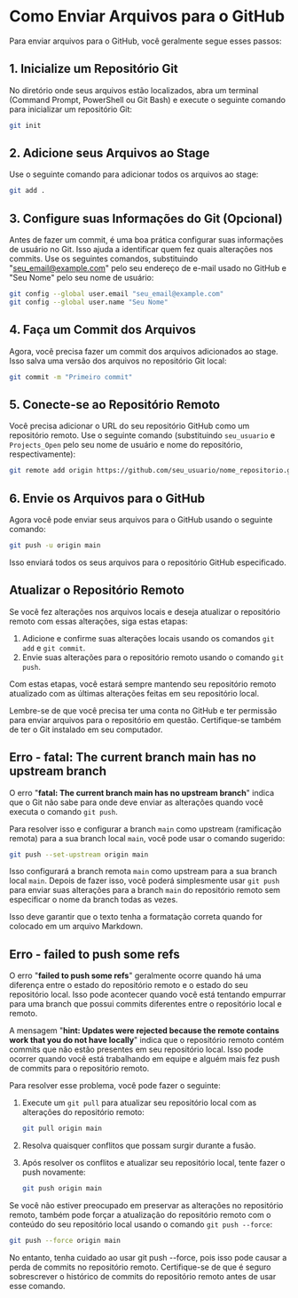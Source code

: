 # Como Enviar Arquivos para o GitHub

Para enviar arquivos para o GitHub, você geralmente segue esses passos:

## 1. Inicialize um Repositório Git

No diretório onde seus arquivos estão localizados, abra um terminal (Command Prompt, PowerShell ou Git Bash) e execute o seguinte comando para inicializar um repositório Git:

```bash
git init
```

## 2. Adicione seus Arquivos ao Stage

Use o seguinte comando para adicionar todos os arquivos ao stage:

```bash
git add .
```

## 3. Configure suas Informações do Git (Opcional)

Antes de fazer um commit, é uma boa prática configurar suas informações de usuário no Git. Isso ajuda a identificar quem fez quais alterações nos commits. Use os seguintes comandos, substituindo "seu_email@example.com" pelo seu endereço de e-mail usado no GitHub e "Seu Nome" pelo seu nome de usuário:

```bash
git config --global user.email "seu_email@example.com"
git config --global user.name "Seu Nome"
```

## 4. Faça um Commit dos Arquivos

Agora, você precisa fazer um commit dos arquivos adicionados ao stage. Isso salva uma versão dos arquivos no repositório Git local:

```bash
git commit -m "Primeiro commit"
```

## 5. Conecte-se ao Repositório Remoto

Você precisa adicionar o URL do seu repositório GitHub como um repositório remoto. Use o seguinte comando (substituindo `seu_usuario` e `Projects_Open` pelo seu nome de usuário e nome do repositório, respectivamente):

```bash
git remote add origin https://github.com/seu_usuario/nome_repositorio.git
```

## 6. Envie os Arquivos para o GitHub

Agora você pode enviar seus arquivos para o GitHub usando o seguinte comando:

```bash
git push -u origin main
```

Isso enviará todos os seus arquivos para o repositório GitHub especificado.

## Atualizar o Repositório Remoto

Se você fez alterações nos arquivos locais e deseja atualizar o repositório remoto com essas alterações, siga estas etapas:

1. Adicione e confirme suas alterações locais usando os comandos `git add` e `git commit`.
2. Envie suas alterações para o repositório remoto usando o comando `git push`.

Com estas etapas, você estará sempre mantendo seu repositório remoto atualizado com as últimas alterações feitas em seu repositório local.

Lembre-se de que você precisa ter uma conta no GitHub e ter permissão para enviar arquivos para o repositório em questão. Certifique-se também de ter o Git instalado em seu computador.

## Erro - fatal: The current branch main has no upstream branch

O erro "**fatal: The current branch main has no upstream branch**" indica que o Git não sabe para onde deve enviar as alterações quando você executa o comando `git push`.

Para resolver isso e configurar a branch `main` como upstream (ramificação remota) para a sua branch local `main`, você pode usar o comando sugerido:

```bash
git push --set-upstream origin main
```

Isso configurará a branch remota `main` como upstream para a sua branch local `main`. Depois de fazer isso, você poderá simplesmente usar `git push` para enviar suas alterações para a branch `main` do repositório remoto sem especificar o nome da branch todas as vezes.

Isso deve garantir que o texto tenha a formatação correta quando for colocado em um arquivo Markdown.

## Erro - failed to push some refs

O erro "**failed to push some refs**" geralmente ocorre quando há uma diferença entre o estado do repositório remoto e o estado do seu repositório local. Isso pode acontecer quando você está tentando empurrar para uma branch que possui commits diferentes entre o repositório local e remoto.

A mensagem "**hint: Updates were rejected because the remote contains work that you do not have locally**" indica que o repositório remoto contém commits que não estão presentes em seu repositório local. Isso pode ocorrer quando você está trabalhando em equipe e alguém mais fez push de commits para o repositório remoto.

Para resolver esse problema, você pode fazer o seguinte:

1. Execute um `git pull` para atualizar seu repositório local com as alterações do repositório remoto:

    ```bash
    git pull origin main
    ```

2. Resolva quaisquer conflitos que possam surgir durante a fusão.

3. Após resolver os conflitos e atualizar seu repositório local, tente fazer o push novamente:

    ```bash
    git push origin main
    ```

Se você não estiver preocupado em preservar as alterações no repositório remoto, também pode forçar a atualização do repositório remoto com o conteúdo do seu repositório local usando o comando `git push --force`:

```bash
git push --force origin main
```

No entanto, tenha cuidado ao usar git push --force, pois isso pode causar a perda de commits no repositório remoto. Certifique-se de que é seguro sobrescrever o histórico de commits do repositório remoto antes de usar esse comando.


